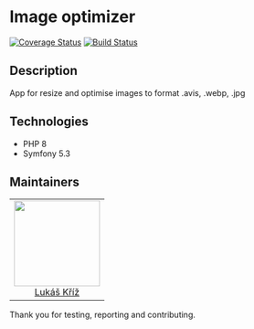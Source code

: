 # Image optimizer

[![Coverage Status](https://coveralls.io/repos/github/lukasojd/image-optimalizer/badge.svg?branch=master)](https://coveralls.io/github/lukasojd/image-optimalizer?branch=master)
[![Build Status](https://travis-ci.com/lukasojd/image-optimalizer.svg?branch=master)](https://travis-ci.com/lukasojd/image-optimalizer)

## Description

App for resize and optimise images to format .avis, .webp, .jpg

## Technologies

* PHP 8
* Symfony 5.3

## Maintainers

<table>
  <tbody>
    <tr>
      <td align="center">
        <a href="https://github.com/lukasojd">
            <img width="150" height="150" src="https://avatars3.githubusercontent.com/u/3088025?s=460&u=9c3a5c486c5840058b7deded52067d9e964893f6&v=4">
        </a>
        </br>
        <a href="https://github.com/lukasojd">Lukáš Kříž</a>
      </td>
    </tr>
  </tbody>
</table>

Thank you for testing, reporting and contributing.